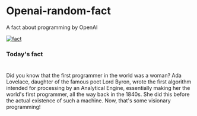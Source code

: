 
# Openai-random-fact
 A fact about programming by OpenAI

[![fact](https://github.com/MarioVidoni/openai-daily-fact/actions/workflows/main.yml/badge.svg)](https://github.com/MarioVidoni/openai-daily-fact/actions/workflows/main.yml)

### Today's fact
# 
Did you know that the first programmer in the world was a woman? Ada Lovelace, daughter of the famous poet Lord Byron, wrote the first algorithm intended for processing by an Analytical Engine, essentially making her the world's first programmer, all the way back in the 1840s. She did this before the actual existence of such a machine. Now, that's some visionary programming!
